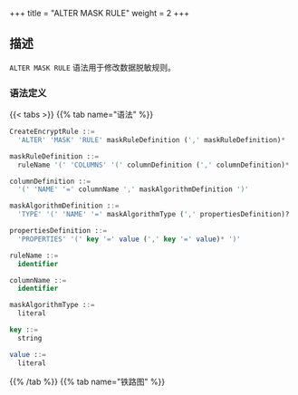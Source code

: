 +++
title = "ALTER MASK RULE"
weight = 2
+++

## 描述

`ALTER MASK RULE` 语法用于修改数据脱敏规则。

### 语法定义

{{< tabs >}}
{{% tab name="语法" %}}
```sql
CreateEncryptRule ::=
  'ALTER' 'MASK' 'RULE' maskRuleDefinition (',' maskRuleDefinition)*

maskRuleDefinition ::=
  ruleName '(' 'COLUMNS' '(' columnDefinition (',' columnDefinition)* ')' ')'

columnDefinition ::=
  '(' 'NAME' '=' columnName ',' maskAlgorithmDefinition ')'

maskAlgorithmDefinition ::=
  'TYPE' '(' 'NAME' '=' maskAlgorithmType (',' propertiesDefinition)? ')'

propertiesDefinition ::=
  'PROPERTIES' '(' key '=' value (',' key '=' value)* ')'

ruleName ::=
  identifier

columnName ::=
  identifier

maskAlgorithmType ::=
  literal

key ::=
  string

value ::=
  literal
```
{{% /tab %}}
{{% tab name="铁路图" %}}
<iframe frameborder="0" name="diagram" id="diagram" width="100%" height="100%"></iframe>
{{% /tab %}}
{{< /tabs >}}

### 补充说明

- `maskAlgorithmType` 指定数据脱敏算法类型，请参考 [数据脱敏算法](/cn/user-manual/common-config/builtin-algorithm/mask/)。

### 示例

#### 修改数据脱敏规则

```sql
ALTER MASK RULE t_mask (
COLUMNS(
(NAME=phone_number,TYPE(NAME='MASK_FROM_X_TO_Y', PROPERTIES("from-x"=1, "to-y"=2, "replace-char"="*"))),
(NAME=address,TYPE(NAME='MD5'))
));
```

### 保留字

`ALTER`、`MASK`、`RULE`、`COLUMNS`、`NAME`、`TYPE`

### 相关链接

- [保留字](/cn/user-manual/shardingsphere-proxy/distsql/syntax/reserved-word/)
- [数据脱敏算法](/cn/user-manual/common-config/builtin-algorithm/mask/)